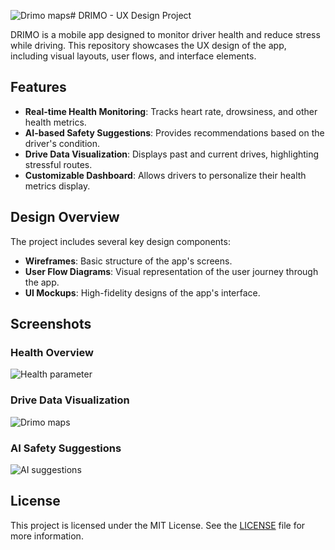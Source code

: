 ![Drimo maps](https://github.com/user-attachments/assets/e4b42c3d-f01e-42a8-a7d9-e20667a0c430)# DRIMO - UX Design Project

DRIMO is a mobile app designed to monitor driver health and reduce stress while driving. This repository showcases the UX design of the app, including visual layouts, user flows, and interface elements.

## Features

- **Real-time Health Monitoring**: Tracks heart rate, drowsiness, and other health metrics.
- **AI-based Safety Suggestions**: Provides recommendations based on the driver's condition.
- **Drive Data Visualization**: Displays past and current drives, highlighting stressful routes.
- **Customizable Dashboard**: Allows drivers to personalize their health metrics display.

## Design Overview

The project includes several key design components:

- **Wireframes**: Basic structure of the app's screens.
- **User Flow Diagrams**: Visual representation of the user journey through the app.
- **UI Mockups**: High-fidelity designs of the app's interface.

## Screenshots

### Health Overview
![Health parameter](https://github.com/user-attachments/assets/b341cc91-f645-463e-87fc-281243a9ae30)


### Drive Data Visualization
![Drimo maps](https://github.com/user-attachments/assets/243d5d7b-2642-4e79-a14f-c9f8ceb41357)


### AI Safety Suggestions
![AI suggestions](https://github.com/user-attachments/assets/571c9063-e974-40cd-aca1-b4b8bff95b7a)




## License

This project is licensed under the MIT License. See the [LICENSE](LICENSE) file for more information.
